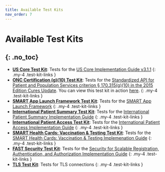 ```yaml
---
title: Available Test Kits
nav_order: 7
---
```

# Available Test Kits
{: .no_toc}
---

- **[US Core Test Kit](https://github.com/inferno-framework/us-core-test-kit)**: Tests for the [US Core Implementation Guide v3.1.1](http://hl7.org/fhir/us/core/STU3.1.1/)
{: .my-4 .test-kit-links }
- **[ONC Certification (g)(10) Test Kit](https://github.com/inferno-framework/onc-certification-g10-test-kit)**: Tests for the [Standardized API for Patient and Population Services criterion § 170.315(g)(10) in the 2015 Edition Cures Update](https://www.healthit.gov/test-method/standardized-api-patient-and-population-services#test_procedure). You can view this test kit in action [here](https://inferno.healthit.gov/onc-certification-g10-test-kit).
{: .my-4 .test-kit-links }
- **[SMART App Launch Framework Test Kit](https://github.com/inferno-framework/smart-app-launch-test-kit)**: Tests for the [SMART App Launch Framework](http://hl7.org/fhir/smart-app-launch/1.0.0/)
{: .my-4 .test-kit-links }
- **[International Patient Summary Test Kit](https://github.com/inferno-framework/ips-test-kit)**: Tests for the [International Patient Summary Implementation Guide](http://hl7.org/fhir/uv/ips/)
{: .my-4 .test-kit-links }
- **[International Patient Access Test Kit](https://github.com/inferno-framework/ipa-test-kit)**: Tests for the [International Patient Access Implementation Guide](http://build.fhir.org/ig/HL7/fhir-ipa/)
{: .my-4 .test-kit-links }
- **[SMART Health Cards: Vaccination & Testing Test Kit](https://github.com/inferno-framework/shc-vaccination-test-kit)**: Tests for the [SMART Health Cards: Vaccination & Testing Implemenation Guide](https://build.fhir.org/ig/HL7/fhir-shc-vaccination-ig/)
{: .my-4 .test-kit-links }
- **[FAST Security Test Kit](https://github.com/inferno-framework/fast-security-test-kit)**: Tests for the [Security for Scalable Registration, Authentication, and Authorization Implementation Guide](https://build.fhir.org/ig/HL7/fhir-udap-security-ig/index.html)
{: .my-4 .test-kit-links }
- **[TLS Test Kit](https://github.com/inferno-framework/tls-test-kit)**: Tests for TLS connections
{: .my-4 .test-kit-links }